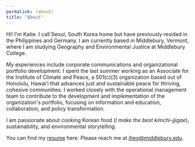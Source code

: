 ```yaml
---
permalink: /about/
title: "About"
---
```


Hi! I'm Katie. I call Seoul, South Korea home but have previously resided in the Philippines and Germany. I am currently based in Middlebury, Vermont, where I am studying Geography and Environmental Justice at Middlebury College. 

My experiences include corporate communications and organizational portfolio development. I spent the last summer working as an Associate for the Institute of Climate and Peace, a 501(c)(3) organization based out of Honolulu, Hawaiʻi that advances just and sustainable peace for thriving, cohesive communities. I worked closely with the operational management team to contribute to the development and implementation of the organization's portfolio, focusing on information and education, collaboration, and policy transformation. 

I am passionate about cooking Korean food (*I make the best kimchi-jjigae*), sustainability, and environmental storytelling. 

You can find my [resume]("/assets/files/Resume_KH") here. Please reach me at jheo@middlebury.edu.
